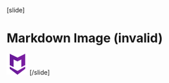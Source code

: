 [slide]
# Markdown Image (invalid)

![alt text](https://github.com/adam-p/markdown-here/raw/master/src/common/images/icon48.png "Logo Title Text 1")
[/slide]
